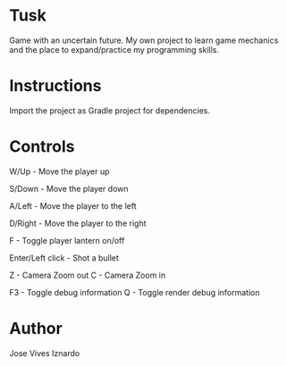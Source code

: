 # Tusk

Game with an uncertain future. My own project to learn game mechanics and the place to expand/practice my programming skills.

# Instructions

Import the project as Gradle project for dependencies.

# Controls

W/Up - Move the player up

S/Down - Move the player down

A/Left - Move the player to the left

D/Right - Move the player to the right

F - Toggle player lantern on/off

Enter/Left click - Shot a bullet

Z - Camera Zoom out
C - Camera Zoom in

F3 - Toggle debug information
Q - Toggle render debug information

# Author

Jose Vives Iznardo
